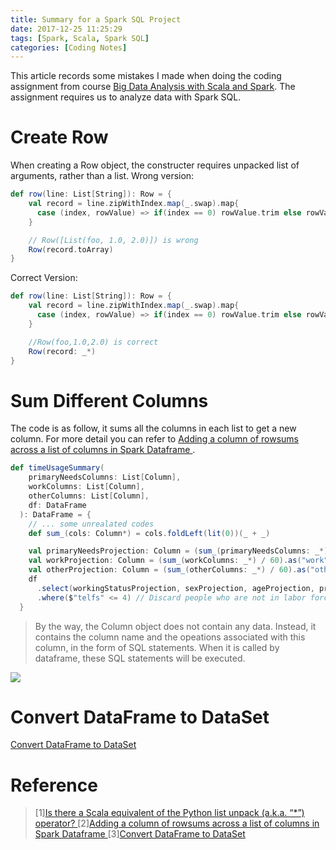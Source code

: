 ```yaml
---
title: Summary for a Spark SQL Project
date: 2017-12-25 11:25:29
tags: [Spark, Scala, Spark SQL]
categories: [Coding Notes]
---
```


This article records some mistakes I made when doing the coding assignment from course [Big Data Analysis with Scala and Spark](https://www.coursera.org/learn/scala-spark-big-data/programming/T19Ec/time-usage). The assignment requires us to analyze data with Spark SQL.

# Create Row

When creating a Row object, the constructer requires unpacked list of arguments, rather than a list.
Wrong version:

```scala
def row(line: List[String]): Row = {
    val record = line.zipWithIndex.map(_.swap).map{
      case (index, rowValue) => if(index == 0) rowValue.trim else rowValue.toDouble
    }

    // Row([List(foo, 1.0, 2.0)]) is wrong
    Row(record.toArray)
}
```

Correct Version:

```scala
def row(line: List[String]): Row = {
    val record = line.zipWithIndex.map(_.swap).map{
      case (index, rowValue) => if(index == 0) rowValue.trim else rowValue.toDouble
    }

    //Row(foo,1.0,2.0) is correct
    Row(record: _*)
}
```

# Sum Different Columns

The code is as follow, it sums all the columns in each list to get a new column. For more detail you can refer to [Adding a column of rowsums across a list of columns in Spark Dataframe
](https://stackoverflow.com/questions/37624699/adding-a-column-of-rowsums-across-a-list-of-columns-in-spark-dataframe).

```scala
def timeUsageSummary(
    primaryNeedsColumns: List[Column],
    workColumns: List[Column],
    otherColumns: List[Column],
    df: DataFrame
  ): DataFrame = {
    // ... some unrealated codes
    def sum_(cols: Column*) = cols.foldLeft(lit(0))(_ + _)

    val primaryNeedsProjection: Column = (sum_(primaryNeedsColumns: _*) / 60).as("primaryNeeds")
    val workProjection: Column = (sum_(workColumns: _*) / 60).as("work")
    val otherProjection: Column = (sum_(otherColumns: _*) / 60).as("other")
    df
      .select(workingStatusProjection, sexProjection, ageProjection, primaryNeedsProjection, workProjection, otherProjection)
      .where($"telfs" <= 4) // Discard people who are not in labor force
  }
```

> By the way, the Column object does not contain any data. Instead, it contains the column name and the opeations associated with this column, in the form of SQL statements. When it is called by dataframe, these SQL statements will be executed.

<img src="https://bytebucket.org/LarryTaoWang/pictureofblog/raw/a8a037eb56415c8432b523e6358b28d43ca7065d/Spark/SparkSQL-Column.png">

# Convert DataFrame to DataSet
[Convert DataFrame to DataSet](https://stackoverflow.com/questions/44516627/how-to-convert-a-dataframe-to-dataset-in-apache-spark-in-scala)

# Reference

> [1][Is there a Scala equivalent of the Python list unpack (a.k.a. “*”) operator?
](https://stackoverflow.com/questions/37624699/adding-a-column-of-rowsums-across-a-list-of-columns-in-spark-dataframe)
> [2][Adding a column of rowsums across a list of columns in Spark Dataframe
](https://stackoverflow.com/questions/37624699/adding-a-column-of-rowsums-across-a-list-of-columns-in-spark-dataframe)
> [3][Convert DataFrame to DataSet](https://stackoverflow.com/questions/44516627/how-to-convert-a-dataframe-to-dataset-in-apache-spark-in-scala)